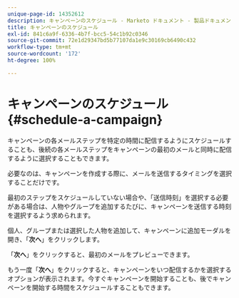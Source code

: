 ```yaml
---
unique-page-id: 14352612
description: キャンペーンのスケジュール - Marketo ドキュメント - 製品ドキュメント
title: キャンペーンのスケジュール
exl-id: 841c6a9f-6336-4b7f-bcc5-54c1b92c0346
source-git-commit: 72e1d29347bd5b77107da1e9c30169cb6490c432
workflow-type: tm+mt
source-wordcount: '172'
ht-degree: 100%

---
```


# キャンペーンのスケジュール {#schedule-a-campaign}

キャンペーンの各メールステップを特定の時間に配信するようにスケジュールすることも、後続の各メールステップをキャンペーンの最初のメールと同時に配信するように選択することもできます。

必要なのは、キャンペーンを作成する際に、メールを送信するタイミングを選択することだけです。

最初のステップをスケジュールしていない場合や、「送信時刻」を選択する必要がある場合は、人物やグループを追加するたびに、キャンペーンを送信する時刻を選択するよう求められます。

個人、グループまたは選択した人物を追加して、キャンペーンに追加モーダルを開き、「**次へ**」をクリックします。

「**次へ**」をクリックすると、最初のメールをプレビューできます。

もう一度「**次へ**」をクリックすると、キャンペーンをいつ配信するかを選択するオプションが表示されます。今すぐキャンペーンを開始することも、後でキャンペーンを開始する時間をスケジュールすることもできます。
